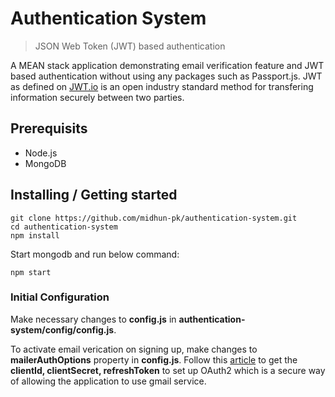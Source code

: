 # Authentication System
> JSON Web Token (JWT) based authentication

A MEAN stack application demonstrating email verification feature and JWT based authentication without using any packages such as Passport.js. JWT as defined on [JWT.io](https://jwt.io/) is an open industry standard method for transfering information securely between two parties.

## Prerequisits

- Node.js
- MongoDB

## Installing / Getting started

```shell
git clone https://github.com/midhun-pk/authentication-system.git
cd authentication-system
npm install
```

Start mongodb and run below command:

```shell
npm start
```

### Initial Configuration

Make necessary changes to **config.js** in **authentication-system/config/config.js**.

To activate email verication on signing up, make changes to **mailerAuthOptions** property in **config.js**.
Follow this [article](https://medium.com/@nickroach_50526/sending-emails-with-node-js-using-smtp-gmail-and-oauth2-316fe9c790a1) to get the **clientId, clientSecret, refreshToken** to set up OAuth2 which is a secure way of allowing the application to use gmail service.



